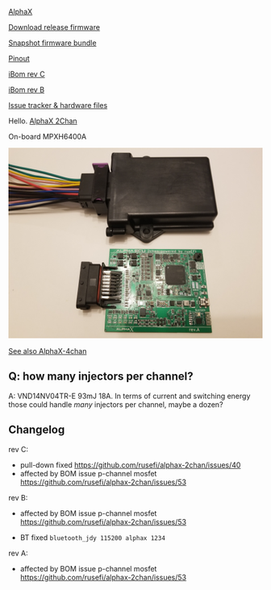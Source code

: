 [AlphaX](https://www.alphaxpr.com/)

[Download release firmware](https://github.com/rusefi/rusefi/releases/latest/download/rusefi_bundle_alphax-2chan.zip)

[Snapshot firmware bundle](https://rusefi.com/build_server/rusefi_bundle_alphax-2chan.zip)


[Pinout](https://rusefi.com/docs/pinouts/hellen/alphax-2chan/)

[iBom rev C](https://rusefi.com/docs/ibom/alphax_2ch-c-ibom.html)


[iBom rev B](https://rusefi.com/docs/ibom/alphax_2ch-b-ibom.html)

[Issue tracker & hardware files](https://github.com/rusefi/alphax-2chan)

Hello. [AlphaX 2Chan](https://rusefi.com/build_server/rusefi_bundle_alphax-2chan.zip)

On-board MPXH6400A

![x](Hardware/Hellen/alphax-2chan-rev-a.jpg)

[See also AlphaX-4chan](AlphaX-4chan)


## Q: how many injectors per channel?

A: VND14NV04TR-E 93mJ 18A. In terms of current and switching energy those could handle _many_ injectors per channel, maybe a dozen?


## Changelog

rev C:
 - pull-down fixed https://github.com/rusefi/alphax-2chan/issues/40
 - affected by BOM issue p-channel mosfet https://github.com/rusefi/alphax-2chan/issues/53

rev B:
 - affected by BOM issue p-channel mosfet https://github.com/rusefi/alphax-2chan/issues/53
* BT fixed
``
bluetooth_jdy 115200 alphax 1234
``

rev A:
 - affected by BOM issue p-channel mosfet https://github.com/rusefi/alphax-2chan/issues/53